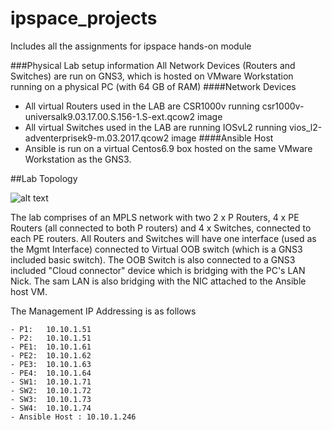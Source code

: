 # ipspace_projects
Includes all the assignments for ipspace hands-on module

###Physical Lab setup information
All Network Devices (Routers and Switches) are run on GNS3, which is hosted on VMware Workstation running on a physical PC (with 64 GB of RAM)
####Network Devices
- All virtual Routers used in the LAB are CSR1000v running csr1000v-universalk9.03.17.00.S.156-1.S-ext.qcow2 image
- All virtual Switches used in the LAB are running IOSvL2  running vios_l2-adventerprisek9-m.03.2017.qcow2 image
####Ansible Host
- Ansible is run on a virtual Centos6.9 box hosted on the same  VMware Workstation as the GNS3.

##Lab Topology

![alt text](https://www.lucidchart.com/publicSegments/view/6d9e3904-0bc5-4cca-9e39-872d05f06c29/image.png)

The lab comprises of an MPLS network with two 2 x P Routers, 4 x PE Routers (all connected to both P routers) and 4 x Switches, connected to each PE routers.
All Routers and Switches will have one interface (used as the Mgmt Interface) connected to Virtual OOB switch (which is a GNS3 included basic switch). 
The OOB Switch is also connected to a GNS3 included "Cloud connector" device which is bridging with the PC's LAN Nick.
The sam LAN is also bridging with the NIC attached to the Ansible host VM.

The Management IP Addressing is as follows
  
    - P1:   10.10.1.51
    - P2:   10.10.1.51
    - PE1:  10.10.1.61
    - PE2:  10.10.1.62
    - PE3:  10.10.1.63
    - PE4:  10.10.1.64
    - SW1:  10.10.1.71
    - SW2:  10.10.1.72
    - SW3:  10.10.1.73
    - SW4:  10.10.1.74
    - Ansible Host : 10.10.1.246



 

